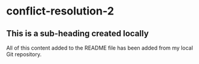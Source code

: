 # conflict-resolution-2

## This is a sub-heading created locally

All of this content added to the README file has been added from my local Git repository.
